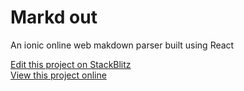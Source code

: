 # Markd out 

An ionic online web makdown parser built using React

[Edit this project on StackBlitz](https://stackblitz.com/edit/markd-out)  
[View this project online](https://markd-out.stackblitz.io)

